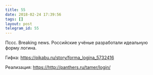 ```yaml
---
title: 55
date: 2018-02-24 17:39:56
tags: []
layout: post
telegram_id: 55
---
```


Пссс. Breaking news. Российские учёные разработали идеальную форму логина.

Гифка:
<https://pikabu.ru/story/forma_logina_5732416>

Реализация:
<https://http://panthers.ru/tamer/login/>
